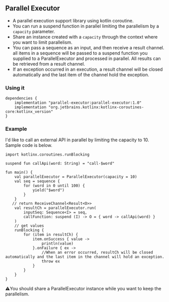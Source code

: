 ## Parallel Executor
+ A parallel execution support library using kotlin coroutine.
+ You can run a suspend function in parallel limiting the parallelism by a `capacity` parameter.
+ Share an instance created with a `capacity` through the context where you want to limit parallelism.
+ You can pass a sequence as an input, and then receive a result channel. all items in a sequence will be passed to a suspend function you supplied to a ParallelExecutor and processed in parallel. All results can be retrieved from a result channel.
+ If an exception occurred in an execution, a result channel will be closed automatically and the last item of the channel hold the exception. 
### Using it
```
dependencies {
    implementation "parallel-executor:parallel-executor:1.0"
    implementation "org.jetbrains.kotlinx:kotlinx-coroutines-core:kotlinx_version"
}
```

### Example
I'd like to call an external API in parallel by limiting the capacity to 10. Sample code is below.
```
import kotlinx.coroutines.runBlocking

suspend fun callApi(word: String) = "call-$word"

fun main() {
    val parallelExecutor = ParallelExecutor(capacity = 10)    
    val seq = sequence {
        for (word in 0 until 100) {
            yield("$word")
        }
    }
   // return ReceiveChannel<Result<O>>
    val resultCh = parallelExecutor.run(
        inputSeq: Sequence<I> = seq,
        callFunction: suspend (I) -> O = { word -> callApi(word) }
    )
    // get values
    runBlocking {
        for (item in resultCh) {
            item.onSuccess { value ->
                println(value)
            }.onFailure { ex ->
                //When an error occurred, resultCh will be closed automatically and the last item in the channel will hold an exception.
                throw ex
            }
        }
    }
}
```

⚠︎You should share a ParallelExecutor instance while you want to keep the parallelism. 

